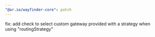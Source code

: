 ```yaml
---
"@ar.io/wayfinder-core": patch
---
```


fix: add check to select custom gateway provided with a strategy when using "routingStrategy"
